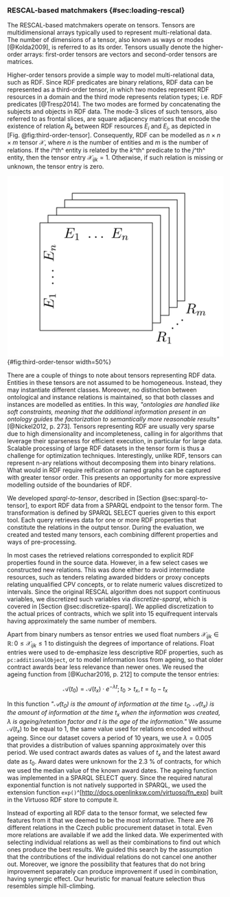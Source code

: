 ### RESCAL-based matchmakers {#sec:loading-rescal}

The RESCAL-based matchmakers operate on tensors.
Tensors are multidimensional arrays typically used to represent multi-relational data.
The number of dimensions of a tensor, also known as ways or modes [@Kolda2009], is referred to as its order.
Tensors usually denote the higher-order arrays: first-order tensors are vectors and second-order tensors are matrices.

<!--
Further formalization of tensors (add if needed for the further explanations):

- Don't use "rank", since it is also used for the number of rows of the latent factor matrix $A$ (and the dimensions of the latent factor tensor $\mathcal{R}$).

$\mathcal{X}_{k}$ is a $k$-th frontal slice of tensor $\mathcal{X}$

Third-order tensor $\mathcal{X} \in \mathbb{R}^{I \times J \times K}$.

Adjacency tensors
Slices: two-dimensional subarrays/sections of tensors (i.e. matrices)
- Frontal slices of tensors correspond to adjacency matrices of given predicates.
  - $\mathcal{X}_{::k}$
  - There are horizontal, lateral, and frontal slices.
Fibers: one-dimensional subarrays of tensors (i.e. vectors)
- Fibers fix all tensor indices but one.
-->

<!-- Tensor representation of RDF -->

Higher-order tensors provide a simple way to model multi-relational data, such as RDF.
Since RDF predicates are binary relations, RDF data can be represented as a third-order tensor, in which two modes represent RDF resources in a domain and the third mode represents relation types; i.e. RDF predicates [@Tresp2014].
The two modes are formed by concatenating the subjects and objects in RDF data.
The mode-3 slices of such tensors, also referred to as frontal slices, are square adjacency matrices that encode the existence of relation $R_{k}$ between RDF resources $E_{i}$ and $E_{j}$, as depicted in [Fig. @fig:third-order-tensor]. <!-- _b -->
Consequently, RDF can be modelled as $n \times n \times m$ tensor $\mathcal{X}$, where $n$ is the number of entities and $m$ is the number of relations.
If the $i$^th^ entity is related by the $k$^th^ predicate to the $j$^th^ entity, then the tensor entry $\mathcal{X}_{ijk} = 1$.
Otherwise, if such relation is missing or unknown, the tensor entry is zero.

![Frontal slices of a third-order tensor, adopted from @Nickel2011](resources/img/third_order_tensor.png){#fig:third-order-tensor width=50%}

There are a couple of things to note about tensors representing RDF data.
Entities in these tensors are not assumed to be homogeneous.
Instead, they may instantiate different classes.
Moreover, no distinction between ontological and instance relations is maintained, so that both classes and instances are modelled as entities.
In this way, *"ontologies are handled like soft constraints, meaning that the additional information present in an ontology guides the factorization to semantically more reasonable results"* [@Nickel2012, p. 273].
Tensors representing RDF are usually very sparse due to high dimensionality and incompleteness, calling in for algorithms that leverage their sparseness for efficient execution, in particular for large data.
Scalable processing of large RDF datasets in the tensor form is thus a challenge for optimization techniques.
Interestingly, unlike RDF, tensors can represent n-ary relations without decomposing them into binary relations.
What would in RDF require reification or named graphs can be captured with greater tensor order.
This presents an opportunity for more expressive modelling outside of the boundaries of RDF.

We developed *sparql-to-tensor*, described in [Section @sec:sparql-to-tensor], to export RDF data from a SPARQL endpoint to the tensor form.
The transformation is defined by SPARQL SELECT queries given to this export tool. 
Each query retrieves data for one or more RDF properties that constitute the relations in the output tensor.
During the evaluation, we created and tested many tensors, each combining different properties and ways of pre-processing.

In most cases the retrieved relations corresponded to explicit RDF properties found in the source data.
However, in a few select cases we constructed new relations.
This was done either to avoid intermediate resources, such as tenders relating awarded bidders or proxy concepts relating unqualified CPV concepts, or to relate numeric values discretized to intervals.
Since the original RESCAL algorithm does not support continuous variables, we discretized such variables via *discretize-sparql*, which is covered in [Section @sec:discretize-sparql].
We applied discretization to the actual prices of contracts, which we split into 15 equifrequent intervals having approximately the same number of members.

Apart from binary numbers as tensor entries we used float numbers $\mathcal{X}_{ijk} \in \mathbb{R} \colon 0 \leq \mathcal{X}_{ijk} \leq 1$ to distinguish the degrees of importance of relations.
Float entries were used to de-emphasize less descriptive RDF properties, such as `pc:additionalObject`, or to model information loss from ageing, so that older contract awards bear less relevance than newer ones.
We reused the ageing function from [@Kuchar2016, p. 212] to compute the tensor entries:

$$\mathcal{A}(t_{0}) = \mathcal{A}(t_{x}) \cdot e^{-\lambda t}; t_{0} > t_{x}, t = t_{0} - t_{x}$$

In this function *"$\mathcal{A}(t_{0})$ is the amount of information at the time $t_{0}$. $\mathcal{A}(t_{x})$ is the amount of information at the time $t_{x}$ when the information was created, $\lambda$ is ageing/retention factor and $t$ is the age of the information."*
We assume $\mathcal{A}(t_{x})$ to be equal to 1, the same value used for relations encoded without ageing.
Since our dataset covers a period of 10 years, we use $\lambda = 0.005$ that provides a distribution of values spanning approximately over this period.
We used contract awards dates as values of $t_{x}$ and the latest award date as $t_{0}$.
Award dates were unknown for the 2.3 % of contracts, for which we used the median value of the known award dates.
The ageing function was implemented in a SPARQL SELECT query.
Since the required natural exponential function is not natively supported in SPARQL, we used the extension function `exp()`^[<http://docs.openlinksw.com/virtuoso/fn_exp>] built in the Virtuoso RDF store to compute it.

<!-- Feature selection

`:awardedBidder` (i.e. pc:awardedTender/pc:bidder, weighted by pc:awardDate)
`pc:mainObject`
`pc:additionalObject`
`skos:closeMatch`
`skos:related`
`skos:broaderTransitive`
`rov:orgActivity`
-->

Instead of exporting all RDF data to the tensor format, we selected few features from it that we deemed to be the most informative.
There are 76 different relations in the Czech public procurement dataset in total.
Even more relations are available if we add the linked data.
We experimented with selecting individual relations as well as their combinations to find out which ones produce the best results.
We guided this search by the assumption that the contributions of the individual relations do not cancel one another out.
Moreover, we ignore the possibility that features that do not bring improvement separately can produce improvement if used in combination, having synergic effect.
Our heuristic for manual feature selection thus resembles simple hill-climbing.
